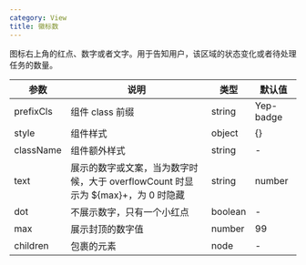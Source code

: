 ```yaml
---
category: View
title: 徽标数
---
```


图标右上角的红点、数字或者文字。用于告知用户，该区域的状态变化或者待处理任务的数量。

<DEMO>

| 参数      | 说明                                                                              | 类型    | 默认值    |
| --------- | --------------------------------------------------------------------------------- | ------- | --------- |
| prefixCls | 组件 class 前缀                                                                   | string  | Yep-badge |
| style     | 组件样式                                                                          | object  | {}        |
| className | 组件额外样式                                                                      | string  | -         |
| text      | 展示的数字或文案，当为数字时候，大于 overflowCount 时显示为 \${max}+，为 0 时隐藏 | string  | number    | - |
| dot       | 不展示数字，只有一个小红点                                                        | boolean | -         |
| max       | 展示封顶的数字值                                                                  | number  | 99        |
| children  | 包裹的元素                                                                        | node    | -         |
